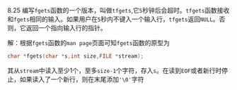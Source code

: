 8.25 编写`fgets`函数的一个版本，叫做`tfgets`,它`5`秒钟后会超时。`tfgets`函数接收和`fgets`相同的输入。如果用户在`5`秒内不键入一个输入行，`tfgets`返回`NULL`。否则，它返回一个指向输入行的指针。

解：根据`fgets`函数的`man page`页面可知`fgets`函数的原型为
```c
char *fgets(char *s,int size,FILE *stream);
```
其从`stream`中读入至少1个，至多`size-1`个字符，存入`s`。在读到`EOF`或者新行时停止，如果读入了一个新行，则在末尾添加`'\0'`字符